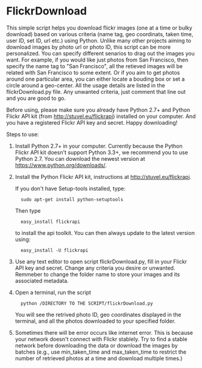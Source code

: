 # FlickrDownload
This simple script helps you download flickr images (one at a time or bulky download) based on various criteria (name tag, geo coordinats, taken time, user ID, set ID, url etc.) using Python. Unlike many other projects aiming to download images by photo url or photo ID, this script can be more personalized. You can specify different senarios to drag out the images you want. For example, if you would like just photos from San Francisco, then specify the name tag to "San Francisco", all the retieved images will be related with San Francisco to some extent. Or if you aim to get photos around one particular area, you can either locate a bouding box or set a circle around a geo-center. All the usage details are listed in the flickrDownload.py file. Any unwanted criteria, just comment that line out and you are good to go. 

Before using, please make sure you already have Python 2.7+ and Python Flickr API kit (from http://stuvel.eu/flickrapi) installed on your computer. And you have a registered Flickr API key and secret. Happy downloading!

Steps to use: 

1. Install Python 2.7+ in your computer. Currently because the Python Flickr API kit doesn't support Python 3.3+, we recommend you to use Python 2.7. You can download the newest version at https://www.python.org/downloads/.

2. Install the Python Flickr API kit, instructions at http://stuvel.eu/flickrapi. 

   If you don't have Setup-tools installed, type:
   
         sudo apt-get install python-setuptools
      
   Then type
   
         easy_install flickrapi
      
   to install the api toolkit. You can then always update to the latest version using:
   
         easy_install -U flickrapi
      
3. Use any text editor to open script flickrDownload.py, fill in your Flickr API key and secret. Change any criteria you desire or unwanted. Remmeber to change the folder name to store your images and its associated metadata. 

4. Open a terminal, run the script

         python /DIRECTORY TO THE SCRIPT/flickrDownload.py

   You will see the retrived photo ID, geo coordinates displayed in the terminal, and all the photos downloaded to your            specified folder.
   
   
5. Sometimes there will be error occurs like internet error. This is because your network doesn't connect with Flickr stablely. Try to find a stable network before downloading the data or download the images by batches (e.g., use min_taken_time and max_taken_time to restrict the number of retrieved photos at a time and download multiple times.)
